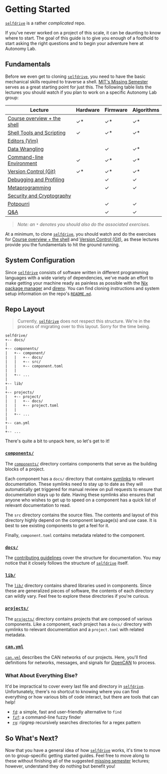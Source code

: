 # Getting Started

[`selfdrive`] is a rather *complicated* repo.

If you've never worked on a project of this scale, it can be daunting to
know where to start. The goal of this guide is to give you enough of a
foothold to start asking the right questions and to begin your adventure
here at Autonomy Lab.

## Fundamentals

Before we even get to cloning [`selfdrive`], you need to have the basic
mechanical skills required to traverse a shell. [MIT's Missing Semester]
serves as a great starting point for just this. The following table
lists the lectures you should watch if you plan to work on a specific
Autonomy Lab group:

| Lecture                       | Hardware | Firmware | Algorithms |
| ----------------------------- | -------- | -------- | ---------- |
| [Course overview + the shell] | ✓\*      | ✓\*      | ✓\*        |
| [Shell Tools and Scripting]   | ✓        | ✓\*      | ✓\*        |
| [Editors (Vim)]               |          |          |            |
| [Data Wrangling]              |          | ✓        | ✓\*        |
| [Command-line Environment]    | ✓        | ✓\*      | ✓\*        |
| [Version Control (Git)]       | ✓\*      | ✓\*      | ✓\*        |
| [Debugging and Profiling]     |          | ✓        | ✓          |
| [Metaprogramming]             |          | ✓        | ✓          |
| [Security and Cryptography]   |          |          |            |
| [Potpourri]                   |          | ✓        | ✓          |
| [Q&A]                         |          | ✓        | ✓          |

> *Note: an `*` denotes you should also do the associated exercises.*

At a minimum, to clone [`selfdrive`], you should watch and do the
exercises for [Course overview + the shell] and [Version Control (Git)],
as these lectures provide you the fundamentals to hit the ground
running.

## System Configuration

Since [`selfdrive`] consists of software written in different
programming languages with a wide variety of dependencies, we've made an
effort to make getting your machine ready as painless as possible with
the [Nix package manager] and [direnv]. You can find cloning
instructions and system setup information on the repo's [`README.md`].

## Repo Layout

> Currently, [`selfdrive`] does not respect this structure. We're in the
> process of migrating over to this layout. Sorry for the time being.

```
selfdrive/
+-- docs/
|
+-- components/
|   +-- component/
|   |   +-- docs/
|   |   +-- src/
|   |   +-- component.toml
|   |
|   +-- ...
|
+-- lib/
|
+-- projects/
|   +-- project/
|   |   +-- docs/
|   |   +-- project.toml
|   |
|   +-- ...
|
+-- can.yml
|
+-- ...
```

There's quite a bit to unpack here, so let's get to it!

### [`components/`]

The [`components/`] directory contains components that serve as the
building blocks of a project.

Each component has a `docs/` directory that contains [symlinks] to
relevant documentation. These symlinks need to stay up to date as they
will automatically get triggered for manual review on pull requests to
ensure that documentation stays up to date. Having these symlinks also
ensures that anyone who wishes to get up to speed on a component has a
quick list of relevant documentation to read.

The `src` directory contains the source files. The contents and layout
of this directory highly depend on the component language(s) and use
case. It is best to see existing components to get a feel for it.

Finally, `component.toml` contains metadata related to the component.

### [`docs/`]

The [contributing guidelines] cover the structure for documentation. You
may notice that it closely follows the structure of [`selfdrive`]
itself.

### [`lib/`]

The [`lib/`] directory contains shared libraries used in components.
Since these are generalized pieces of software, the contents of each
directory can wildly vary. Feel free to explore these directories if
you're curious.

### [`projects/`]

The [`projects/`] directory contains projects that are composed of
various components. Like a component, each project has a `docs/`
directory with symlinks to relevant documentation and a `project.toml`
with related metadata.

### [`can.yml`]

[`can.yml`] describes the CAN networks of our projects. Here, you'll
find definitions for networks, messages, and signals for [OpenCAN] to
process.

### What About Everything Else?

It'd be impractical to cover every last file and directory in
[`selfdrive`]. Unfortunately, there's no shortcut to knowing where you
can find everything or how various bits of code interact, but there are
tools that can help!

- [`fd`]: a simple, fast and user-friendly alternative to `find`
- [`fzf`]: a command-line fuzzy finder
- [`rg`]: ripgrep recursively searches directories for a regex pattern

## So What's Next?

Now that you have a general idea of how [`selfdrive`] works, it's time
to move on to group-specific getting started guides. Feel free to move
along to these without finishing all of the suggested [missing semester]
lectures; however, understand they do nothing but benefit you!

[command-line environment]: https://missing.csail.mit.edu/2020/command-line/
[contributing guidelines]: contributing.md#directory-structure
[course overview + the shell]: https://missing.csail.mit.edu/2020/course-shell/
[data wrangling]: https://missing.csail.mit.edu/2020/data-wrangling/
[debugging and profiling]: https://missing.csail.mit.edu/2020/debugging-profiling/
[direnv]: https://direnv.net/
[editors (vim)]: https://missing.csail.mit.edu/2020/editors/
[metaprogramming]: https://missing.csail.mit.edu/2020/metaprogramming/
[missing semester]: https://missing.csail.mit.edu/
[mit's missing semester]: https://missing.csail.mit.edu/
[nix package manager]: https://nixos.org/
[opencan]: https://github.com/opencan
[potpourri]: https://missing.csail.mit.edu/2020/potpourri/
[q&a]: https://missing.csail.mit.edu/2020/qa/
[security and cryptography]: https://missing.csail.mit.edu/2020/security/
[shell tools and scripting]: https://missing.csail.mit.edu/2020/shell-tools/
[symlinks]: https://en.wikipedia.org/wiki/Symbolic_link
[version control (git)]: https://missing.csail.mit.edu/2020/version-control/
[`can.yml`]: https://github.com/CooperUnion/selfdrive/blob/dev/can.yml
[`components/`]: https://github.com/CooperUnion/selfdrive/tree/dev/components
[`docs/`]: https://github.com/CooperUnion/selfdrive/tree/dev/docs
[`fd`]: https://github.com/sharkdp/fd
[`fzf`]: https://github.com/junegunn/fzf
[`lib/`]: https://github.com/CooperUnion/selfdrive/tree/dev/lib
[`projects/`]: https://github.com/CooperUnion/selfdrive/tree/dev/projects
[`readme.md`]: https://github.com/CooperUnion/selfdrive/blob/dev/README.md
[`rg`]: https://github.com/BurntSushi/ripgrep
[`selfdrive`]: https://github.com/CooperUnion/selfdrive
